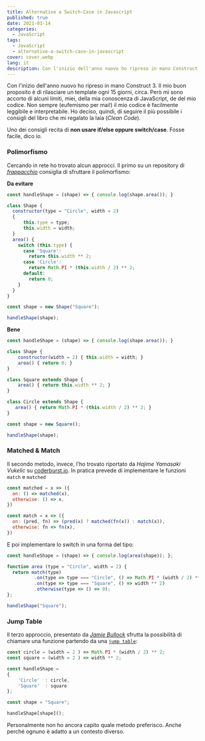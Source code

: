 ```yaml
---
title: Alternative a Switch-Case in Javascript
published: true
date: 2021-01-14
categories:
  - JavaScript
tags:
  - JavaScript
  - alternative-a-switch-case-in-javascript
cover: cover.webp
lang: it
description: Con l'inizio dell'anno nuovo ho ripreso in mano Construct 3. Il mio buon proposito è di rilasciare un template ogni 15 giorni, circa. Però mi sono accorto di alcuni limiti, miei, della mia conoscenza di JavaScript, de del mio codice. Non sempre (eufemismo per mai!) il mio codice è facilmente leggibile e interpretabile. Ho deciso, quindi, di seguire il più possibile i consigli del libro che mi regalato la Iaia (Clean Code).
---
```


Con l'inizio dell'anno nuovo ho ripreso in mano Construct 3. Il mio buon proposito è di rilasciare un template ogni 15 giorni, circa. Però mi sono accorto di alcuni limiti, miei, della mia conoscenza di JavaScript, de del mio codice. Non sempre (eufemismo per mai!) il mio codice è facilmente leggibile e interpretabile. Ho deciso, quindi, di seguire il più possibile i consigli del libro che mi regalato la Iaia (_Clean Code_).

Uno dei consigli recita di **non usare if/else oppure switch/case**. Fosse facile, dico io.

### Polimorfismo

Cercando in rete ho trovato alcun approcci. Il primo su un repository di _[frappacchio](https://github.com/frappacchio/clean-code-javascript/#evita-le-condizioni)_ consiglia di sfruttare il polimorfismo:

**Da evitare**

```js
const handleShape = (shape) => { console.log(shape.area()); }

class Shape {
  constructor(type = "Circle", width = 2)
  {
      this.type = type;
      this.width = width;
  }
  area() {
    switch (this.type) {
      case 'Square':
        return this.width ** 2;
      case 'Circle':
        return Math.PI * (this.width / 2) ** 2;
      default:
        return 0;
    }
  }
}

const shape = new Shape("Square");

handleShape(shape);
```

**Bene**

```js
const handleShape = (shape) => { console.log(shape.area()); }

class Shape {
    constructor(width = 2) { this.width = width; }
    area() { return 0; }
}

class Square extends Shape {
    area() { return this.width ** 2; }
}

class Circle extends Shape {
   area() { return Math.PI * (this.width / 2) ** 2; }
}

const shape = new Square();

handleShape(shape);   
```

### Matched & Match

Il secondo metodo, invece, l'ho trovato riportato da _Hajime Yamasaki Vukelic_ su [coderburst.io](https://codeburst.io/alternative-to-javascripts-switch-statement-with-a-functional-twist-3f572787ba1c). In pratica prevede di implementare le funzioni `match` e `matched`

```js
const matched = x => ({
  on: () => matched(x),
  otherwise: () => x,
})

const match = x => ({  
  on: (pred, fn) => (pred(x) ? matched(fn(x)) : match(x)),
  otherwise: fn => fn(x),
})
```

E poi implementare lo switch in una forma del tipo:

```js
const handleShape = (shape) => { console.log(area(shape)); };

function area (type = "Circle", width = 2) {
  return match(type)
          .on(type => type === "Circle", () => Math.PI * (width / 2) ** 2)
          .on(type => type === "Square", () => width ** 2)
          .otherwise(type => () => 0);
};

handleShape("Square");
```

### Jump Table

Il terzo approccio, presentato da _[Jamie Bullock](https://medium.com/better-programming/5-alternatives-to-if-statements-for-conditional-branching-6e8e6e97430b)_ sfrutta la possibilità di chiamare una funzione partendo da una [`jump table`](https://stackoverflow.com/questions/48017/what-is-a-jump-table):

```js
const circle = (width = 2 ) => Math.PI * (width / 2) ** 2;
const square = (width = 2 ) => width ** 2;

const handleShape =
{
    'Circle'  : circle,
    'Square'  : square
};

const shape = "Square";

handleShape[shape]();
```

Personalmente non ho ancora capito quale metodo preferisco. Anche perché ognuno è adatto a un contesto diverso.
